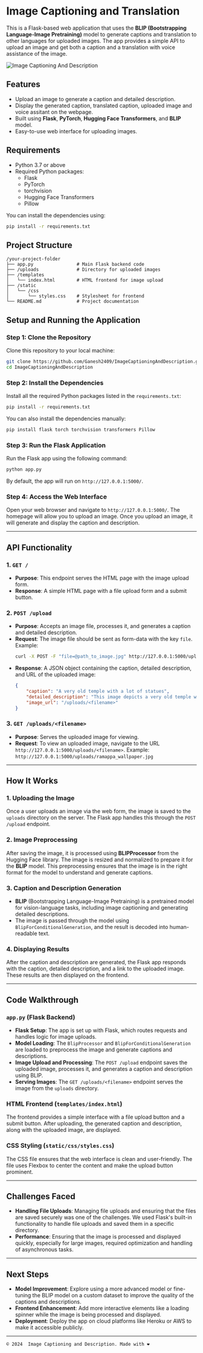# Image Captioning and Translation

This is a Flask-based web application that uses the **BLIP (Bootstrapping Language-Image Pretraining)** model to generate captions and translation to other languages for uploaded images. The app provides a simple API to upload an image and get both a caption and a translation with voice assistance of the image.

![Image Captioning And Description](Result.png)

## Features

- Upload an image to generate a caption and detailed description.
- Display the generated caption, translated caption, uploaded image and voice assitant on the webpage.
- Built using **Flask**, **PyTorch**, **Hugging Face Transformers**, and **BLIP** model.
- Easy-to-use web interface for uploading images.

## Requirements

- Python 3.7 or above
- Required Python packages:
    - Flask
    - PyTorch
    - torchvision
    - Hugging Face Transformers
    - Pillow

You can install the dependencies using:

```bash
pip install -r requirements.txt
```

## Project Structure

```
/your-project-folder
├── app.py                # Main Flask backend code
├── /uploads              # Directory for uploaded images
├── /templates
│   └── index.html        # HTML frontend for image upload
├── /static
│   └── /css
│       └── styles.css    # Stylesheet for frontend
└── README.md             # Project documentation
```

## Setup and Running the Application

### Step 1: Clone the Repository

Clone this repository to your local machine:

```bash
git clone https://github.com/Ganesh2409/ImageCaptioningAndDescription.git
cd ImageCaptioningAndDescription
```

### Step 2: Install the Dependencies

Install all the required Python packages listed in the `requirements.txt`:

```bash
pip install -r requirements.txt
```

You can also install the dependencies manually:

```bash
pip install flask torch torchvision transformers Pillow
```

### Step 3: Run the Flask Application

Run the Flask app using the following command:

```bash
python app.py
```

By default, the app will run on `http://127.0.0.1:5000/`.

### Step 4: Access the Web Interface

Open your web browser and navigate to `http://127.0.0.1:5000/`. The homepage will allow you to upload an image. Once you upload an image, it will generate and display the caption and description.

---

## API Functionality

### 1. `GET /`

- **Purpose**: This endpoint serves the HTML page with the image upload form.
- **Response**: A simple HTML page with a file upload form and a submit button.

### 2. `POST /upload`

- **Purpose**: Accepts an image file, processes it, and generates a caption and detailed description.
- **Request**: The image file should be sent as form-data with the key `file`.
    Example:
    ```bash
    curl -X POST -F "file=@path_to_image.jpg" http://127.0.0.1:5000/upload
    ```
- **Response**: A JSON object containing the caption, detailed description, and URL of the uploaded image:
    ```json
    {
        "caption": "A very old temple with a lot of statues",
        "detailed_description": "This image depicts a very old temple with intricate statues of gods and carvings...",
        "image_url": "/uploads/<filename>"
    }
    ```

### 3. `GET /uploads/<filename>`

- **Purpose**: Serves the uploaded image for viewing.
- **Request**: To view an uploaded image, navigate to the URL `http://127.0.0.1:5000/uploads/<filename>`.
    Example: `http://127.0.0.1:5000/uploads/ramappa_wallpaper.jpg`

---

## How It Works

### 1. Uploading the Image

Once a user uploads an image via the web form, the image is saved to the `uploads` directory on the server. The Flask app handles this through the `POST /upload` endpoint.

### 2. Image Preprocessing

After saving the image, it is processed using **BLIPProcessor** from the Hugging Face library. The image is resized and normalized to prepare it for the **BLIP** model. This preprocessing ensures that the image is in the right format for the model to understand and generate captions.

### 3. Caption and Description Generation

- **BLIP** (Bootstrapping Language-Image Pretraining) is a pretrained model for vision-language tasks, including image captioning and generating detailed descriptions.
- The image is passed through the model using `BlipForConditionalGeneration`, and the result is decoded into human-readable text.

### 4. Displaying Results

After the caption and description are generated, the Flask app responds with the caption, detailed description, and a link to the uploaded image. These results are then displayed on the frontend.

---

## Code Walkthrough

### `app.py` (Flask Backend)

- **Flask Setup**: The app is set up with Flask, which routes requests and handles logic for image uploads.
- **Model Loading**: The `BlipProcessor` and `BlipForConditionalGeneration` are loaded to preprocess the image and generate captions and descriptions.
- **Image Upload and Processing**: The `POST /upload` endpoint saves the uploaded image, processes it, and generates a caption and description using BLIP.
- **Serving Images**: The `GET /uploads/<filename>` endpoint serves the image from the `uploads` directory.

### HTML Frontend (`templates/index.html`)

The frontend provides a simple interface with a file upload button and a submit button. After uploading, the generated caption and description, along with the uploaded image, are displayed.

### CSS Styling (`static/css/styles.css`)

The CSS file ensures that the web interface is clean and user-friendly. The file uses Flexbox to center the content and make the upload button prominent.

---

## Challenges Faced

- **Handling File Uploads**: Managing file uploads and ensuring that the files are saved securely was one of the challenges. We used Flask's built-in functionality to handle file uploads and saved them in a specific directory.
- **Performance**: Ensuring that the image is processed and displayed quickly, especially for large images, required optimization and handling of asynchronous tasks.

---

## Next Steps

- **Model Improvement**: Explore using a more advanced model or fine-tuning the BLIP model on a custom dataset to improve the quality of the captions and descriptions.
- **Frontend Enhancement**: Add more interactive elements like a loading spinner while the image is being processed and displayed.
- **Deployment**: Deploy the app on cloud platforms like Heroku or AWS to make it accessible publicly.

---


```
© 2024  Image Captioning and Description. Made with ❤️
```
